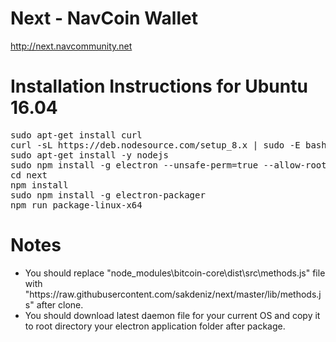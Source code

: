 # Next - NavCoin Wallet
http://next.navcommunity.net

Installation Instructions for Ubuntu 16.04
==========================================
<pre>
sudo apt-get install curl
curl -sL https://deb.nodesource.com/setup_8.x | sudo -E bash -
sudo apt-get install -y nodejs
sudo npm install -g electron --unsafe-perm=true --allow-root
cd next
npm install
sudo npm install -g electron-packager
npm run package-linux-x64
</pre>

Notes
=====
<ul>
<li>You should replace "node_modules\bitcoin-core\dist\src\methods.js" file with "https://raw.githubusercontent.com/sakdeniz/next/master/lib/methods.js" after clone.</li>
<li>You should download latest daemon file for your current OS and copy it to root directory your electron application folder after package.</li>
</ul>